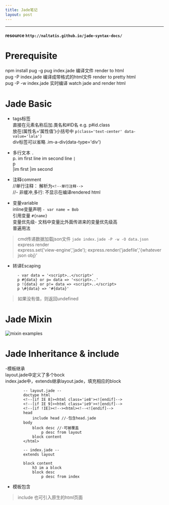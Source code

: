 ```yaml
---
title: Jade笔记
layout: post
---
```

---
#### resource `http://naltatis.github.io/jade-syntax-docs/`  

# Prerequisite  
npm install pug -g
pug index.jade 编译文件 render to html  
pug -P index.jade 编译成带格式的html文件 render to pretty html  
pug -P -w index.jade 实时编译 watch jade and render html  

# Jade Basic  
- tags标签  
直接在元素名称后加.类名和#ID名 e.g. p#id.class  
放在(属性名=‘属性值’)小括号中 `p(class='text-center' data-value='lala')`  
div标签可以省略 .im-a-div(data-type='div')  
- 多行文本
`.`  
		p.
			im first line
			im second line
`|`  
		p  
			|im first 
			|im second

- 注释comment  
//单行注释： 解析为`<!--单行注释-->`  
//- 非缓冲,多行: 不显示在编译rendered html  

- 变量variable  
inline变量声明 `- var name = Bob`  
引用变量 `#{name}`  
变量优先级- 文档中变量比外面传进来的变量优先级高  
普遍用法  
> cmd传递数据加载json文件 `jade index.jade -P -w -O data.json`  
> express render  
		express.set('view-engine','jade');
		express.render('jadefile','{whatever json obj}' 
- 转译Escaping  

		- var data = '<script>..</script>'  
		p #{data} or p= data => '<script>..' 
		p !{data} or p!= data => <script>..</script>  
		p \#{data} => '#{data}' 

> 如果没有值，则返回undefined  

# Jade Mixin  
![mixin examples](http://img.mukewang.com/57037ccb0001a47412800720.jpg)  

# Jade Inheritance & include
-模板继承  
layout.jade中定义了多个bock  
index.jade中，extends继承layout.jade，填充相应的block  

            -- layout.jade --
            doctype html
            <!--[if IE 8]><html class='ie8'><![endif]-->
            <!--[if IE 9]><html class='ie9'><![endif]-->
            <!--[if !IE]><!--><html><!--<![endif]-->
            head
                include head //-包含head.jade
            body
                block desc //-可被覆盖
                    p desc from layout
                block content
            </html>

            -- index.jade --
            extends layout

            block content
                h3 im a block 
                block desc
                    p desc from index

- 模板包含
> include 也可引入原生的html页面  